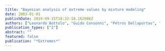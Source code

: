```yaml
---
title: "Bayesian analysis of extreme values by mixture modeling"
date: 2003-01-01
publishDate: 2019-09-15T18:32:18.162086Z
authors: ["Leonardo Bottolo", "Guido Consonni", "Petros Dellaportas", "Antonio Lijoi"]
publication_types: ["2"]
abstract: ""
featured: false
publication: "*Extremes*"
---
```


